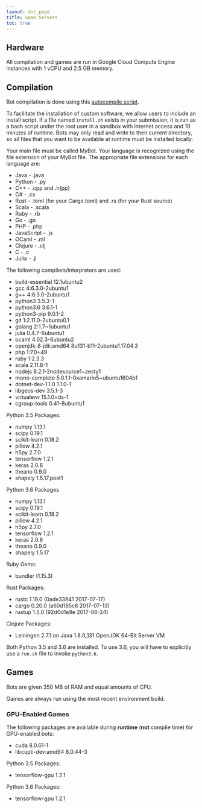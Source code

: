 ```yaml
---
layout: doc_page
title: Game Servers
toc: true
---
```


## Hardware

All compilation and games are run in Google Cloud Compute Engine instances with 1 vCPU and 2.5 GB memory.

## Compilation

Bot compilation is done using this [autocompile script][autocompile-script].

To facilitate the installation of custom software, we allow users to include an install script. If a file named `install.sh` exists in your submission, it is run as a bash script under the root user in a sandbox with internet access and 10 minutes of runtime. Bots may only read and write to their current directory, so all files that you want to be available at runtime must be installed locally.

Your main file must be called MyBot. Your language is recognized using the file extension of your MyBot file. The appropriate file extensions for each language are:

- Java - .java
- Python - .py
- C++ - .cpp and .h(pp)
- C# - .cs
- Rust - .toml (for your Cargo.toml) and .rs (for your Rust source)
- Scala - .scala
- Ruby - .rb
- Go - .go
- PHP - .php
- JavaScript - .js
- OCaml - .ml
- Clojure - .clj
- C - .c
- Julia - .jl

The following compilers/interpreters are used:

- build-essential	12.1ubuntu2
- gcc	4:6.3.0-2ubuntu1
- g++	4:6.3.0-2ubuntu1
- python3	3.5.3-1
- python3.6	3.6.1-1
- python3-pip	9.0.1-2
- git	1:2.11.0-2ubuntu0.1
- golang	2:1.7~1ubuntu1
- julia	0.4.7-6ubuntu1
- ocaml	4.02.3-6ubuntu2
- openjdk-8-jdk:amd64	8u131-b11-2ubuntu1.17.04.3
- php	1:7.0+49
- ruby	1:2.3.3
- scala	2.11.8-1
- nodejs	8.2.1-2nodesource1~zesty1
- mono-complete	5.0.1.1-0xamarin5+ubuntu1604b1
- dotnet-dev-1.1.0	1.1.0-1
- libgeos-dev	3.5.1-3
- virtualenv	15.1.0+ds-1
- cgroup-tools	0.41-8ubuntu1

Python 3.5 Packages:

- numpy 1.13.1
- scipy 0.19.1
- scikit-learn 0.18.2
- pillow 4.2.1
- h5py 2.7.0
- tensorflow 1.2.1
- keras 2.0.6
- theano 0.9.0
- shapely 1.5.17.post1

Python 3.6 Packages

- numpy 1.13.1
- scipy 0.19.1
- scikit-learn 0.18.2
- pillow 4.2.1
- h5py 2.7.0
- tensorflow 1.2.1
- keras 2.0.6
- theano 0.9.0
- shapely 1.5.17

Ruby Gems:

- bundler (1.15.3)

Rust Packages:

- rustc 1.19.0 (0ade33941 2017-07-17)
- cargo 0.20.0 (a60d185c8 2017-07-13)
- rustup 1.5.0 (92d0d1e9e 2017-06-24)

Clojure Packages:

- Leiningen 2.7.1 on Java 1.8.0_131 OpenJDK 64-Bit Server VM

Both Python 3.5 and 3.6 are installed. To use 3.6, you will have to explicitly use a `run.sh` file to invoke `python3.6`.

## Games

Bots are given 350 MB of RAM and equal amounts of CPU.

Games are always run using the most recent environment build.

### GPU-Enabled Games

The following packages are available during __runtime__ (__not__ compile time) for GPU-enabled bots:

- cuda	8.0.61-1
- libcupti-dev:amd64	8.0.44-3

Python 3.5 Packages:
- tensorflow-gpu 1.2.1

Python 3.6 Packages:
- tensorflow-gpu 1.2.1

[autocompile-script]: https://github.com/HaliteChallenge/Halite/blob/02b8a4a8c14498ddc471039c9a453137379420c1/worker/compiler.py
